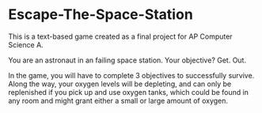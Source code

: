 # Escape-The-Space-Station

This is a text-based game created as a final project for AP Computer Science A.

You are an astronaut in an failing space station. Your objective? 
Get. Out.

In the game, you will have to complete 3 objectives to successfully survive. Along the way, your oxygen levels will be depleting, and can only be replenished if you pick up and use oxygen tanks, which could be found in any room and might grant either a small or large amount of oxygen.
